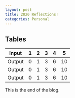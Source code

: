 ```yaml
---
layout: post
title: 2020 Reflections!
categories: Personal
---
```


## Tables

| Input  | 1 | 2 | 3 | 4 | 5  |
|--------|---|---|---|---|----|
| Output | 0 | 1 | 3 | 6 | 10 |
| Output | 0 | 1 | 3 | 6 | 10 |
| Output | 0 | 1 | 3 | 6 | 10 |

This is the end of the blog.
